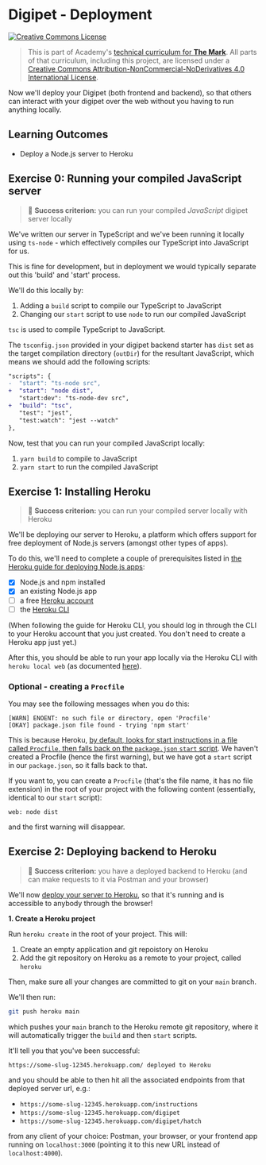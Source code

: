 # Digipet - Deployment

<a rel="license" href="http://creativecommons.org/licenses/by-nc-nd/4.0/"><img alt="Creative Commons License" style="border-width:0" src="https://i.creativecommons.org/l/by-nc-nd/4.0/88x31.png" /></a>

> This is part of Academy's [technical curriculum for **The Mark**](https://github.com/WeAreAcademy/curriculum-mark). All parts of that curriculum, including this project, are licensed under a <a rel="license" href="http://creativecommons.org/licenses/by-nc-nd/4.0/">Creative Commons Attribution-NonCommercial-NoDerivatives 4.0 International License</a>.

Now we'll deploy your Digipet (both frontend and backend), so that others can interact with your digipet over the web without you having to run anything locally.

## Learning Outcomes

- Deploy a Node.js server to Heroku

## Exercise 0: Running your compiled JavaScript server

> 🎯 **Success criterion:** you can run your compiled _JavaScript_ digipet server locally

We've written our server in TypeScript and we've been running it locally using `ts-node` - which effectively compiles our TypeScript into JavaScript for us.

This is fine for development, but in deployment we would typically separate out this 'build' and 'start' process.

We'll do this locally by:

1. Adding a `build` script to compile our TypeScript to JavaScript
2. Changing our `start` script to use `node` to run our compiled JavaScript

`tsc` is used to compile TypeScript to JavaScript.

The `tsconfig.json` provided in your digipet backend starter has `dist` set as the target compilation directory (`outDir`) for the resultant JavaScript, which means we should add the following scripts:

```diff
"scripts": {
-  "start": "ts-node src",
+  "start": "node dist",
   "start:dev": "ts-node-dev src",
+  "build": "tsc",
   "test": "jest",
   "test:watch": "jest --watch"
},
```

Now, test that you can run your compiled JavaScript locally:

1. `yarn build` to compile to JavaScript
2. `yarn start` to run the compiled JavaScript

## Exercise 1: Installing Heroku

> 🎯 **Success criterion:** you can run your compiled server locally with Heroku

We'll be deploying our server to Heroku, a platform which offers support for free deployment of Node.js servers (amongst other types of apps).

To do this, we'll need to complete a couple of prerequisites listed in [the Heroku guide for deploying Node.js apps](https://devcenter.heroku.com/articles/deploying-nodejs#prerequisites):

- [x] Node.js and npm installed
- [x] an existing Node.js app
- [ ] a free [Heroku account](https://signup.heroku.com/dc)
- [ ] the [Heroku CLI](https://devcenter.heroku.com/articles/heroku-cli)

(When following the guide for Heroku CLI, you should log in through the CLI to your Heroku account that you just created. You don't need to create a Heroku app just yet.)

After this, you should be able to run your app locally via the Heroku CLI with `heroku local web` (as documented [here](<(https://devcenter.heroku.com/articles/deploying-nodejs#build-your-app-and-run-it-locally)>)).

### Optional - creating a `Procfile`

You may see the following messages when you do this:

```
[WARN] ENOENT: no such file or directory, open 'Procfile'
[OKAY] package.json file found - trying 'npm start'
```

This is because Heroku, [by default, looks for start instructions in a file called `Procfile`, then falls back on the `package.json` `start` script](https://devcenter.heroku.com/articles/deploying-nodejs#specifying-a-start-script). We haven't created a Procfile (hence the first warning), but we have got a `start` script in our `package.json`, so it falls back to that.

If you want to, you can create a `Procfile` (that's the file name, it has no file extension) in the root of your project with the following content (essentially, identical to our `start` script):

```
web: node dist
```

and the first warning will disappear.

## Exercise 2: Deploying backend to Heroku

> 🎯 **Success criterion:** you have a deployed backend to Heroku (and can make requests to it via Postman and your browser)

We'll now [deploy your server to Heroku](https://devcenter.heroku.com/articles/deploying-nodejs#deploy-your-application-to-heroku), so that it's running and is accessible to anybody through the browser!

**1. Create a Heroku project**

Run `heroku create` in the root of your project. This will:

1. Create an empty application and git repoistory on Heroku
2. Add the git repository on Heroku as a remote to your project, called `heroku`

Then, make sure all your changes are committed to git on your `main` branch.

We'll then run:

```bash
git push heroku main
```

which pushes your `main` branch to the Heroku remote git repository, where it will automatically trigger the `build` and then `start` scripts.

It'll tell you that you've been successful:

```
https://some-slug-12345.herokuapp.com/ deployed to Heroku
```

and you should be able to then hit all the associated endpoints from that deployed server url, e.g.:

- `https://some-slug-12345.herokuapp.com/instructions`
- `https://some-slug-12345.herokuapp.com/digipet`
- `https://some-slug-12345.herokuapp.com/digipet/hatch`

from any client of your choice: Postman, your browser, or your frontend app running on `localhost:3000` (pointing it to this new URL instead of `localhost:4000`).
